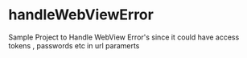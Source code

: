 # handleWebViewError
Sample Project to Handle WebView Error's since it could have access tokens , passwords etc in url paramerts
